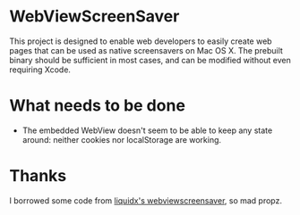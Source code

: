 # WebViewScreenSaver

This project is designed to enable web developers to easily create web pages
that can be used as native screensavers on Mac OS X. The prebuilt binary should
be sufficient in most cases, and can be modified without even requiring Xcode.

# What needs to be done

* The embedded WebView doesn't seem to be able to keep any state around:
  neither cookies nor localStorage are working.

# Thanks

I borrowed some code from [liquidx's
webviewscreensaver](https://github.com/liquidx/webviewscreensaver/), so mad
propz.
